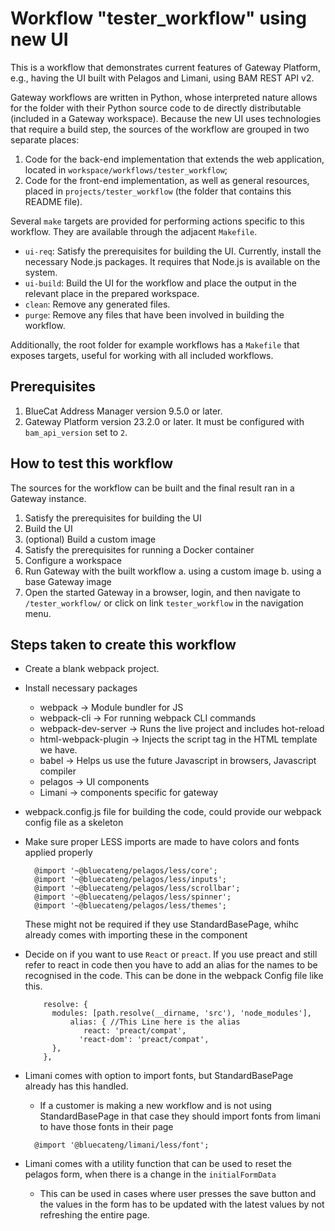 <!--
Copyright 3000 Test Tester. All rights reserved.

This file was generated by BlueCat Automation Toolkit (BATK).
Portions which reproduce template contents from BATK are Copyright 2023 BlueCat Networks Inc.
Other contents are owned by their authors.
-->
# Workflow "tester_workflow" using new UI

This is a workflow that demonstrates current features of Gateway Platform, e.g.,
having the UI built with Pelagos and Limani, using BAM REST API v2.

Gateway workflows are written in Python, whose interpreted nature allows for
the folder with their Python source code to de directly distributable (included
in a Gateway workspace).
Because the new UI uses technologies that require a build step, the sources of
the workflow are grouped in two separate places:
1. Code for the back-end implementation that extends the web application, 
   located in `workspace/workflows/tester_workflow`;
2. Code for the front-end implementation, as well as general resources, placed
   in `projects/tester_workflow` (the folder that contains this README file).

Several `make` targets are provided for performing actions specific to this
workflow. They are available through the adjacent `Makefile`.

- `ui-req`: Satisfy the prerequisites for building the UI. Currently, install 
  the necessary Node.js packages. It requires that Node.js is
  available on the system.
- `ui-build`: Build the UI for the workflow and place the output in the
  relevant place in the prepared workspace.
- `clean`: Remove any generated files.
- `purge`: Remove any files that have been involved in building the workflow.

Additionally, the root folder for example workflows has a `Makefile` that
exposes targets, useful for working with all included workflows.

## Prerequisites

1. BlueCat Address Manager version 9.5.0 or later.
2. Gateway Platform version 23.2.0 or later. It must be configured with
   `bam_api_version` set to `2`.

## How to test this workflow

The sources for the workflow can be built and the final result ran in a Gateway
instance.

1. Satisfy the prerequisites for building the UI
2. Build the UI
3. (optional) Build a custom image
4. Satisfy the prerequisites for running a Docker container
5. Configure a workspace
6. Run Gateway with the built workflow
   a. using a custom image 
   b. using a base Gateway image 
7. Open the started Gateway in a browser, login, and then navigate to
   `/tester_workflow/` or click on link `tester_workflow` in the navigation
   menu.


## Steps taken to create this workflow

- Create a blank webpack project.

- Install necessary packages
    - webpack → Module bundler for JS
    - webpack-cli → For running webpack CLI commands
    - webpack-dev-server → Runs the live project and includes hot-reload
    - html-webpack-plugin → Injects the script tag in the HTML template we have.
    - babel → Helps us use the future Javascript in browsers, Javascript compiler
    - pelagos → UI components
    - Limani → components specific for gateway

- webpack.config.js file for building the code, could provide our webpack config file as a skeleton

- Make sure proper LESS imports are made to have colors and fonts applied properly
    ```
      @import '~@bluecateng/pelagos/less/core';
      @import '~@bluecateng/pelagos/less/inputs';
      @import '~@bluecateng/pelagos/less/scrollbar';
      @import '~@bluecateng/pelagos/less/spinner';
      @import '~@bluecateng/pelagos/less/themes';
     ```
  These might not be required if they use StandardBasePage, whihc already comes with importing these in the component

- Decide on if you want to use `React` or `preact`. If you use preact and still refer to react in code then you have to
  add an
  alias for the names to be recognised in the code. This can be done in the webpack Config file like this.

    ```  
        resolve: {
          modules: [path.resolve(__dirname, 'src'), 'node_modules'],
              alias: { //This Line here is the alias
                 react: 'preact/compat',
                'react-dom': 'preact/compat',
          },
        },
    ```

- Limani comes with option to import fonts, but StandardBasePage already has this handled.
    - If a customer is making a new workflow and is not using StandardBasePage in that case they should import fonts
      from limani to have those fonts in their page

    ```
      @import '@bluecateng/limani/less/font'; 
    ```

- Limani comes with a utility function that can be used to reset the pelagos form, when there is a change in the
  `initialFormData`
    - This can be used in cases where user presses the save button and the values in the form has to be updated with the
      latest values by not refreshing the entire page.

